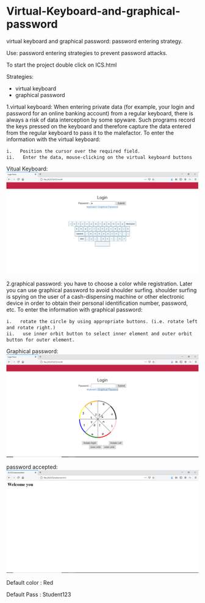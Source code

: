 # Virtual-Keyboard-and-graphical-password
virtual keyboard and graphical password: password entering strategy. 

Use:
password entering strategies to prevent password attacks.


To start the project double click on ICS.html

Strategies:
- virtual keyboard
- graphical password

1.virtual keyboard: When entering private data (for example, your login and password for an online banking account) from a regular keyboard,
 there is always a risk of data interception by some spyware. Such programs record the keys pressed on the keyboard and therefore capture the
 data entered from the regular keyboard to pass it to the malefactor.
 To enter the information with the virtual keyboard:

    i.   Position the cursor over the required field.
    ii.   Enter the data, mouse-clicking on the virtual keyboard buttons
 
 Vitual Keyboard:
 ![alt text](virtual_keyboard.PNG)
 
2.graphical password: you have to choose a color while registration. Later you can use graphical password to avoid shoulder surfing. shoulder 
 surfing is spying on the user of a cash-dispensing machine or other electronic device in order to obtain their personal identification number, password, etc.
 To enter the information with graphical password:
 
    i.   rotate the circle by using appropriate buttons. (i.e. rotate left and rotate right.)
    ii.   use inner orbit button to select inner element and outer orbit button for outer element.
    
Graphical password:
![alt text](graphical_password.PNG)

password accepted:
![alt text](success.PNG)
 
 Default color : Red
 
 Default Pass  : Student123

 
